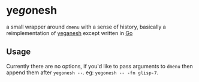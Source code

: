 ye*go*nesh
==========

a small wrapper around `dmenu` with a sense of history, basically a reimplementation of [yeganesh](http://dmwit.com/yeganesh) except written in [Go](http://golang.org/)

Usage
-----
Currently there are no options, if you'd like to pass arguments to `dmenu` then append them after `yegonesh --`. eg: `yegonesh -- -fn glisp-7`.
